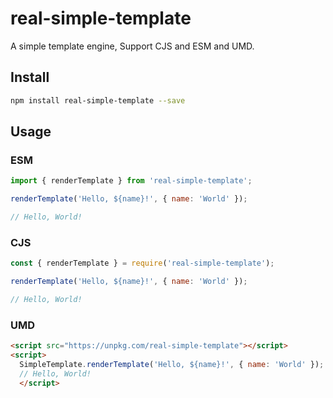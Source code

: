 # real-simple-template

A simple template engine, Support CJS and ESM and UMD.

## Install
```bash
npm install real-simple-template --save
```
## Usage

### ESM
```js
import { renderTemplate } from 'real-simple-template';

renderTemplate('Hello, ${name}!', { name: 'World' });

// Hello, World!

```
### CJS
```js
const { renderTemplate } = require('real-simple-template');

renderTemplate('Hello, ${name}!', { name: 'World' });

// Hello, World!
```

### UMD
```html
<script src="https://unpkg.com/real-simple-template"></script>
<script>
  SimpleTemplate.renderTemplate('Hello, ${name}!', { name: 'World' });
  // Hello, World!
  </script>
```
